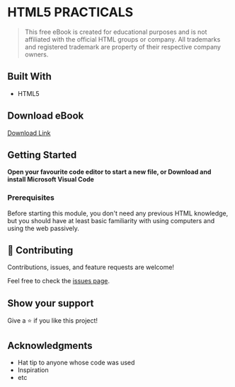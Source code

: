 
# HTML5 PRACTICALS

> This free eBook is created for educational purposes and is not affiliated with the official HTML groups or company. All trademarks and registered trademark are property of their respective company owners.


## Built With

- HTML5

## Download eBook

[Download Link](https://www.dropbox.com/s/4sx46syr54f7yj8/HTML5%20PRACTICALS.pdf?dl=0)


## Getting Started

**Open your favourite code editor to start a new file, or Download and install Microsoft Visual Code**

### Prerequisites

Before starting this module, you don't need any previous HTML knowledge, but you should have at least basic familiarity with using computers and using the web passively.

## 🤝 Contributing

Contributions, issues, and feature requests are welcome!

Feel free to check the [issues page](../../issues/).

## Show your support

Give a ⭐️ if you like this project!

## Acknowledgments

- Hat tip to anyone whose code was used
- Inspiration
- etc



